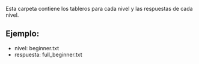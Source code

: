 Esta carpeta contiene los tableros para cada nivel y las respuestas de cada nivel.

## Ejemplo: 
- nivel: beginner.txt
- respuesta: full_beginner.txt

